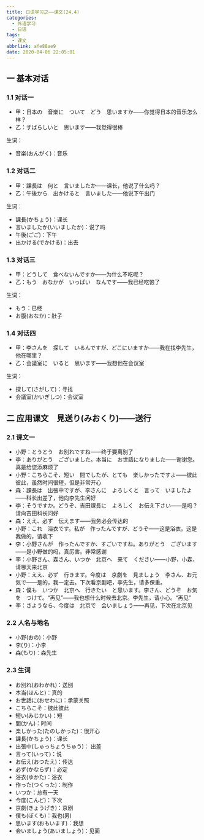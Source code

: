 ```yaml
---
title: 日语学习之——课文(24.4)
categories:
  - 外语学习
  - 日语
tags:
  - 课文
abbrlink: afe88ae9
date: 2020-04-06 22:05:01
---
```

## 一 基本对话

### 1.1 对话一

* 甲：日本の　音楽に　ついて　どう　思いますか——你觉得日本的音乐怎么样？
* 乙：すばらしいと　思います——我觉得很棒

<!--more-->

生词：

* 音楽(おんがく)：音乐

### 1.2 对话二

* 甲：課長は　何と　言いましたか——课长，他说了什么吗？
* 乙：午後から　出かけると　言いました——他说下午出门

生词：

* 課長(かちょう)：课长
* 言いましたか(いいましたか)：说了吗
* 午後(ごご)：下午
* 出かける(でかける)：出去

### 1.3 对话三

* 甲：どうして　食べないんですか——为什么不吃呢？
* 乙：もう　おなかが　いっぱい　なんです——我已经吃饱了

生词：

* もう：已经
* お腹(おなか)：肚子

### 1.4 对话四

* 甲：李さんを　探して　いるんですが、どこにいますか——我在找李先生，他在哪里？
* 乙：会議室に　いると　思います——我想他在会议室

生词：

* 探して(さがして)：寻找
* 会議室(かいぎしつ)：会议室

## 二 应用课文　見送り(みおくり)——送行

### 2.1 课文一

* 小野：とうとう　お別れですね——终于要离别了
* 李：ありがとう　ございました。本当に　お世話になりました——谢谢您。真是给您添麻烦了
* 小野：こちらこそ、短い　間でしたが、とても　楽しかったですよ——彼此彼此，虽然时间很短，但是非常开心
* 森：課長は　出張中ですが、李さんに　よろしくと　言って　いましたよ——科长出差了，他向李先生问好
* 李：そうですか。どうぞ、吉田課長に　よろしく　お伝え下さい——是吗？请向吉田科长问好
* 森：ええ、必ず　伝えます——我务必会传达的
* 小野：これ　浴衣です。私が　作ったんですが、どうぞ——这是浴衣。这是我做的，请收下
* 李：小野さんが　作ったんですか、すごいですね。ありがとう　ございます——是小野做的吗，真厉害。非常感谢
* 李：小野さん、森さん、いつか　北京へ　来て　ください——小野，小森，请哪天来北京
* 小野：ええ、必ず　行きます。今度は　京劇を　見ましょう　李さん、お元気で——是的，我一定去。下次看京剧吧，李先生，请多保重。
* 森：僕も　いつか　北京へ　行きたい　と思います。李さん、どうぞ　お気を　つけて。“再见”——我也想什么时候去北京。李先生，请小心。“再见”
* 李：さようなら、今度は　北京で　会いましょう——再见，下次在北京见

### 2.2 人名与地名

* 小野(おの)：小野
* 李(り)：小李
* 森(もり)：森先生

### 2.3 生词

* お別れ(おわかれ)：送别
* 本当(ほんと)：真的
* お世話に(おせわに)：承蒙关照
* こちらこそ：彼此彼此
* 短い(みじかい)：短
* 間(かん)：时间
* 楽しかった(たのしかった)：很开心
* 課長(かちょう)：课长
* 出張中(しゅっちょうちゅう)： 出差
* 言って(いって)：说
* お伝え(おつたえ)：传达
* 必ず(かならず)：必定
* 浴衣(ゆかた)：浴衣
* 作った(つくった)：制作
* いつか：总有一天
* 今度(こんど)：下次
* 京劇(きょうげき)：京剧
* 僕も(ぼくも)：我也(男)
* 思います(おもいます)：我想
* 会いましょう(あいましょう)：见面